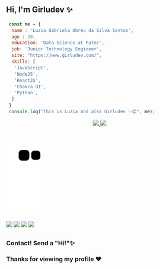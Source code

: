 ## Hi, I'm Girludev ✨

```javascript
 const me = {
  name : 'Luzia Gabriela Abreu da Silva Santos',
  age : 20,
  education: 'Data Science at Fatec',
  job: 'Junior Technology Engineer',
  site: "https://www.girludev.com/",
  skills: [
   'JavaScript',
   'NodeJS', 
   'ReactJS', 
   'Chakra UI',
   'Python',
  ]
 }
 console.log("This is Luzia and also Girludev ✨😍", me);
```

<div align="center">
  <a href="https://github.com/Luzia-Silva">
  <img height="150em" src="https://github-readme-stats.vercel.app/api?username=Luzia-Silva&show_icons=true&theme=dracula&include_all_commits=true&count_private=true"/>
  <img height="150em" src="https://github-readme-stats.vercel.app/api/top-langs/?username=Luzia-Silva&layout=compact&langs_count=7&theme=dracula"/>
</div>
  
  ##
 
  ![Snake animation](https://github.com/rafaballerini/rafaballerini/blob/output/github-contribution-grid-snake.svg)
</div>
  
<div style="display: inline_block"><br>
      <a href="https://www.instagram.com/luziabreu_/?hl=pt-br" target="_blank"><img src="https://img.shields.io/badge/-Instagram-%23E4405F?style=for-the-badge&logo=instagram&logoColor=white" target="_blank"></a>
    <a href = "mailto:aluziagabriela@gmail.com"><img src="https://img.shields.io/badge/Gmail-D14836?style=for-the-badge&logo=gmail&logoColor=white" target="_blank"></a>
    <a href="https://www.linkedin.com/in/silva-luzia/" target="_blank"><img src="https://img.shields.io/badge/-LinkedIn-%230077B5?style=for-the-badge&logo=linkedin&logoColor=white" target="_blank"></a>
     <a href="https://discord.com/channels/Luzia-Silva#7746" target="_blank"><img src="https://img.shields.io/badge/Discord-7289DA?style=for-the-badge&logo=discord&logoColor=white" target="_blank"></a> 
<!--   <img align="right" alt="lu-pic" height="150" style="border-radius:50px;"  src="https://share-cdn.picrew.me/shareImg/org/202112/338224_1RcwpQ75.png"> -->
  
  ## 
  
  <h3>Contact! Send a "Hi!"✨ </h3>
  <h3>Thanks for viewing my profile ❤</h3>
</div>
